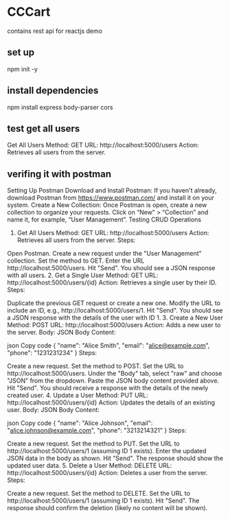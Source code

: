# CCCart
contains rest api for reactjs demo
## set up
npm init -y
## install dependencies
npm install express  body-parser cors
## test get all users
Get All Users
Method: GET
URL: http://localhost:5000/users
Action: Retrieves all users from the server.
## verifing it with postman

Setting Up Postman
Download and Install Postman: If you haven't already, download Postman from https://www.postman.com/ and install it on your system.
Create a New Collection: Once Postman is open, create a new collection to organize your requests. Click on “New” > “Collection” and name it, for example, “User Management”.
Testing CRUD Operations
1. Get All Users
Method: GET
URL: http://localhost:5000/users
Action: Retrieves all users from the server.
Steps:

Open Postman.
Create a new request under the "User Management" collection.
Set the method to GET.
Enter the URL http://localhost:5000/users.
Hit "Send".
You should see a JSON response with all users.
2. Get a Single User
Method: GET
URL: http://localhost:5000/users/{id}
Action: Retrieves a single user by their ID.
Steps:

Duplicate the previous GET request or create a new one.
Modify the URL to include an ID, e.g., http://localhost:5000/users/1.
Hit "Send".
You should see a JSON response with the details of the user with ID 1.
3. Create a New User
Method: POST
URL: http://localhost:5000/users
Action: Adds a new user to the server.
Body: JSON
Body Content:

json
Copy code
{
    "name": "Alice Smith",
    "email": "alice@example.com",
    "phone": "1231231234"
}
Steps:

Create a new request.
Set the method to POST.
Set the URL to http://localhost:5000/users.
Under the "Body" tab, select "raw" and choose "JSON" from the dropdown.
Paste the JSON body content provided above.
Hit "Send".
You should receive a response with the details of the newly created user.
4. Update a User
Method: PUT
URL: http://localhost:5000/users/{id}
Action: Updates the details of an existing user.
Body: JSON
Body Content:

json
Copy code
{
    "name": "Alice Johnson",
    "email": "alice.johnson@example.com",
    "phone": "3213214321"
}
Steps:

Create a new request.
Set the method to PUT.
Set the URL to http://localhost:5000/users/1 (assuming ID 1 exists).
Enter the updated JSON data in the body as shown.
Hit "Send".
The response should show the updated user data.
5. Delete a User
Method: DELETE
URL: http://localhost:5000/users/{id}
Action: Deletes a user from the server.
Steps:

Create a new request.
Set the method to DELETE.
Set the URL to http://localhost:5000/users/1 (assuming ID 1 exists).
Hit "Send".
The response should confirm the deletion (likely no content will be shown).



